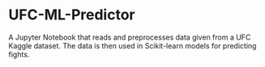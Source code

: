 # UFC-ML-Predictor
A Jupyter Notebook that reads and preprocesses data given from a UFC Kaggle dataset. The data is then used in Scikit-learn models for predicting fights. 
